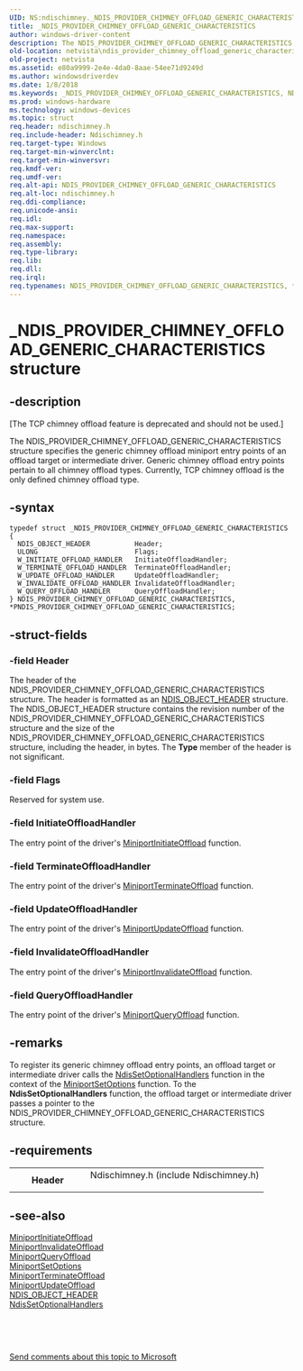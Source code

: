 ```yaml
---
UID: NS:ndischimney._NDIS_PROVIDER_CHIMNEY_OFFLOAD_GENERIC_CHARACTERISTICS
title: _NDIS_PROVIDER_CHIMNEY_OFFLOAD_GENERIC_CHARACTERISTICS
author: windows-driver-content
description: The NDIS_PROVIDER_CHIMNEY_OFFLOAD_GENERIC_CHARACTERISTICS structure specifies the generic chimney offload miniport entry points of an offload target or intermediate driver.
old-location: netvista\ndis_provider_chimney_offload_generic_characteristics.htm
old-project: netvista
ms.assetid: e80a9999-2e4e-4da0-8aae-54ee71d9249d
ms.author: windowsdriverdev
ms.date: 1/8/2018
ms.keywords: _NDIS_PROVIDER_CHIMNEY_OFFLOAD_GENERIC_CHARACTERISTICS, NDIS_PROVIDER_CHIMNEY_OFFLOAD_GENERIC_CHARACTERISTICS, *PNDIS_PROVIDER_CHIMNEY_OFFLOAD_GENERIC_CHARACTERISTICS
ms.prod: windows-hardware
ms.technology: windows-devices
ms.topic: struct
req.header: ndischimney.h
req.include-header: Ndischimney.h
req.target-type: Windows
req.target-min-winverclnt: 
req.target-min-winversvr: 
req.kmdf-ver: 
req.umdf-ver: 
req.alt-api: NDIS_PROVIDER_CHIMNEY_OFFLOAD_GENERIC_CHARACTERISTICS
req.alt-loc: ndischimney.h
req.ddi-compliance: 
req.unicode-ansi: 
req.idl: 
req.max-support: 
req.namespace: 
req.assembly: 
req.type-library: 
req.lib: 
req.dll: 
req.irql: 
req.typenames: NDIS_PROVIDER_CHIMNEY_OFFLOAD_GENERIC_CHARACTERISTICS, *PNDIS_PROVIDER_CHIMNEY_OFFLOAD_GENERIC_CHARACTERISTICS
---
```


# _NDIS_PROVIDER_CHIMNEY_OFFLOAD_GENERIC_CHARACTERISTICS structure



## -description
<p class="CCE_Message">[The TCP chimney offload feature is deprecated and should not be used.]

The NDIS_PROVIDER_CHIMNEY_OFFLOAD_GENERIC_CHARACTERISTICS structure specifies the generic chimney
  offload miniport entry points of an offload target or intermediate driver. Generic chimney offload entry
  points pertain to all chimney offload types. Currently, TCP chimney offload is the only defined chimney
  offload type.



## -syntax

````
typedef struct _NDIS_PROVIDER_CHIMNEY_OFFLOAD_GENERIC_CHARACTERISTICS {
  NDIS_OBJECT_HEADER           Header;
  ULONG                        Flags;
  W_INITIATE_OFFLOAD_HANDLER   InitiateOffloadHandler;
  W_TERMINATE_OFFLOAD_HANDLER  TerminateOffloadHandler;
  W_UPDATE_OFFLOAD_HANDLER     UpdateOffloadHandler;
  W_INVALIDATE_OFFLOAD_HANDLER InvalidateOffloadHandler;
  W_QUERY_OFFLOAD_HANDLER      QueryOffloadHandler;
} NDIS_PROVIDER_CHIMNEY_OFFLOAD_GENERIC_CHARACTERISTICS, *PNDIS_PROVIDER_CHIMNEY_OFFLOAD_GENERIC_CHARACTERISTICS;
````


## -struct-fields

### -field Header

The header of the NDIS_PROVIDER_CHIMNEY_OFFLOAD_GENERIC_CHARACTERISTICS structure. The header is
     formatted as an 
     <a href="..\ntddndis\ns-ntddndis-_ndis_object_header.md">NDIS_OBJECT_HEADER</a> structure. The
     NDIS_OBJECT_HEADER structure contains the revision number of the
     NDIS_PROVIDER_CHIMNEY_OFFLOAD_GENERIC_CHARACTERISTICS structure and the size of the
     NDIS_PROVIDER_CHIMNEY_OFFLOAD_GENERIC_CHARACTERISTICS structure, including the header, in bytes. The 
     <b>Type</b> member of the header is not significant.


### -field Flags

Reserved for system use.


### -field InitiateOffloadHandler

The entry point of the driver's 
     <a href="..\ndischimney\nc-ndischimney-w_initiate_offload_handler.md">
     MiniportInitiateOffload</a> function.


### -field TerminateOffloadHandler

The entry point of the driver's 
     <a href="..\ndischimney\nc-ndischimney-w_terminate_offload_handler.md">
     MiniportTerminateOffload</a> function.


### -field UpdateOffloadHandler

The entry point of the driver's 
     <a href="..\ndischimney\nc-ndischimney-w_update_offload_handler.md">
     MiniportUpdateOffload</a> function.


### -field InvalidateOffloadHandler

The entry point of the driver's 
     <a href="..\ndischimney\nc-ndischimney-w_invalidate_offload_handler.md">
     MiniportInvalidateOffload</a> function.


### -field QueryOffloadHandler

The entry point of the driver's 
     <a href="..\ndischimney\nc-ndischimney-w_query_offload_handler.md">
     MiniportQueryOffload</a> function.


## -remarks
To register its generic chimney offload entry points, an offload target or intermediate driver calls
    the 
    <a href="..\ndis\nf-ndis-ndissetoptionalhandlers.md">NdisSetOptionalHandlers</a> function
    in the context of the 
    <a href="netvista.miniportsetoptions">MiniportSetOptions</a> function. To the 
    <b>NdisSetOptionalHandlers</b> function, the offload target or intermediate driver passes a pointer to the
    NDIS_PROVIDER_CHIMNEY_OFFLOAD_GENERIC_CHARACTERISTICS structure.


## -requirements
<table>
<tr>
<th width="30%">
Header

</th>
<td width="70%">
<dl>
<dt>Ndischimney.h (include Ndischimney.h)</dt>
</dl>
</td>
</tr>
</table>

## -see-also
<dl>
<dt>
<a href="..\ndischimney\nc-ndischimney-w_initiate_offload_handler.md">MiniportInitiateOffload</a>
</dt>
<dt>
<a href="..\ndischimney\nc-ndischimney-w_invalidate_offload_handler.md">MiniportInvalidateOffload</a>
</dt>
<dt>
<a href="..\ndischimney\nc-ndischimney-w_query_offload_handler.md">MiniportQueryOffload</a>
</dt>
<dt>
<a href="netvista.miniportsetoptions">MiniportSetOptions</a>
</dt>
<dt>
<a href="..\ndischimney\nc-ndischimney-w_terminate_offload_handler.md">MiniportTerminateOffload</a>
</dt>
<dt>
<a href="..\ndischimney\nc-ndischimney-w_update_offload_handler.md">MiniportUpdateOffload</a>
</dt>
<dt>
<a href="..\ntddndis\ns-ntddndis-_ndis_object_header.md">NDIS_OBJECT_HEADER</a>
</dt>
<dt>
<a href="..\ndis\nf-ndis-ndissetoptionalhandlers.md">NdisSetOptionalHandlers</a>
</dt>
</dl>
 

 

<a href="mailto:wsddocfb@microsoft.com?subject=Documentation%20feedback [netvista\netvista]:%20NDIS_PROVIDER_CHIMNEY_OFFLOAD_GENERIC_CHARACTERISTICS structure%20 RELEASE:%20(1/8/2018)&amp;body=%0A%0APRIVACY STATEMENT%0A%0AWe use your feedback to improve the documentation. We don't use your email address for any other purpose, and we'll remove your email address from our system after the issue that you're reporting is fixed. While we're working to fix this issue, we might send you an email message to ask for more info. Later, we might also send you an email message to let you know that we've addressed your feedback.%0A%0AFor more info about Microsoft's privacy policy, see http://privacy.microsoft.com/en-us/default.aspx." title="Send comments about this topic to Microsoft">Send comments about this topic to Microsoft</a>

